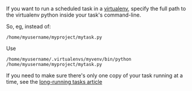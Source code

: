 <!--
.. title: Using a virtualenv in a scheduled task
.. slug: VirtualEnvInScheduledTasks
.. date: 2016-05-16 11:35:28 UTC+01:00
.. tags:
.. category:
.. link:
.. description:
.. type: text
-->

If you want to run a scheduled task in a [virtualenv](/pages/VirtualenvsExplained), specify the full path to the virtualenv python inside your task's command-line.

So, eg, instead of:

```
/home/myusername/myproject/mytask.py
```

Use

```
/home/myusername/.virtualenvs/myvenv/bin/python /home/myusername/myproject/mytask.py
```

If you need to make sure there's only one copy of your task running at a time, see the [long-running tasks article](/pages/LongRunningTasks/)


